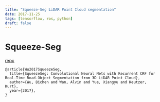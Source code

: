 ```yaml
---
title: "Squeeze-Seg LiDAR Point Cloud segmentation"
date: 2017-11-25
tags: [tensorflow, ros, python]
draft: false
---
```

# Squeeze-Seg

[repo](https://github.com/VincentCheungM/SqueezeSeg_tf)

```
@article{Wu2017SqueezeSeg,
  title={SqueezeSeg: Convolutional Neural Nets with Recurrent CRF for Real-Time Road-Object Segmentation from 3D LiDAR Point Cloud},
  author={Wu, Bichen and Wan, Alvin and Yue, Xiangyu and Keutzer, Kurt},
  year={2017},
}
```